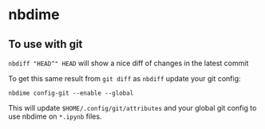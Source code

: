 # nbdime

## To use with git

`nbdiff "HEAD^" HEAD` will show a nice diff of changes in the latest commit

To get this same result from `git diff` as `nbdiff` update your git config:

```
nbdime config-git --enable --global
```

This will update `$HOME/.config/git/attributes` and your global git config to use nbdime on `*.ipynb` files.

